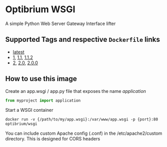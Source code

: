# Optibrium WSGI
A simple Python Web Server Gateway Interface lifter

## Supported Tags and respective `Dockerfile` links
* [latest](https://github.com/optibrium/wsgi)
* [1](https://github.com/optibrium/wsgi/releases/tag/v1.1.2), [1.1](https://github.com/optibrium/wsgi/releases/tag/v1.1.2), [1.1.2](https://github.com/optibrium/wsgi/releases/tag/v1.1.2)
* [2](https://github.com/optibrium/wsgi/releases/tag/v2.0.0), [2.0](https://github.com/optibrium/wsgi/releases/tag/v2.0.0), [2.0.0](https://github.com/optibrium/wsgi/releases/tag/v2.0.0)

## How to use this image
Create an app.wsgi / app.py file that exposes the name  _application_

```python
from myproject import application
```

Start a WSGI container

```
docker run -v {/path/to/my/app.wsgi}:/var/www/app.wsgi -p {port}:80 optibrium/wsgi
```

You can include custom Apache config (.conf) in the /etc/apache2/custom directory. This is designed for CORS headers
